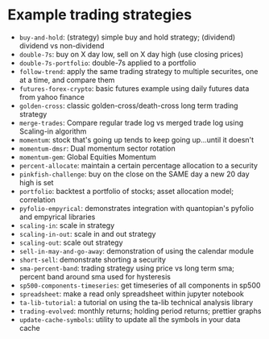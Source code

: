 # Example trading strategies

- `buy-and-hold`: (strategy) simple buy and hold strategy; (dividend) dividend vs non-dividend
- `double-7s`: buy on X day low, sell on X day high (use closing prices)
- `double-7s-portfolio`: double-7s applied to a portfolio
- `follow-trend`: apply the same trading strategy to multiple securites, one at a time, and compare them
- `futures-forex-crypto`: basic futures example using daily futures data from yahoo finance
- `golden-cross`: classic golden-cross/death-cross long term trading strategy
- `merge-trades`: Compare regular trade log vs merged trade log using Scaling-in algorithm
- `momentum`: stock that's going up tends to keep going up...until it doesn't
- `momentum-dmsr`: Dual momentum sector rotation
- `momentum-gem`: Global Equities Momentum
- `percent-allocate`: maintain a certain percentage allocation to a security
- `pinkfish-challenge`: buy on the close on the SAME day a new 20 day high is set
- `portfolio`: backtest a portfolio of stocks; asset allocation model; correlation
- `pyfolio-empyrical`: demonstrates integration with quantopian's pyfolio and empyrical libraries
- `scaling-in`: scale in strategy
- `scaling-in-out`: scale in and out strategy
- `scaling-out`: scale out strategy
- `sell-in-may-and-go-away`: demonstration of using the calendar module
- `short-sell`: demonstrate shorting a security
- `sma-percent-band`: trading strategy using price vs long term sma; percent band around sma used for hysteresis
- `sp500-components-timeseries`: get timeseries of all components in sp500
- `spreadsheet`: make a read only spreadsheet within jupyter notebook
- `ta-lib-tutorial`: a tutorial on using the ta-lib technical analysis library
- `trading-evolved`: monthly returns; holding period returns; prettier graphs
- `update-cache-symbols`: utility to update all the symbols in your data cache
